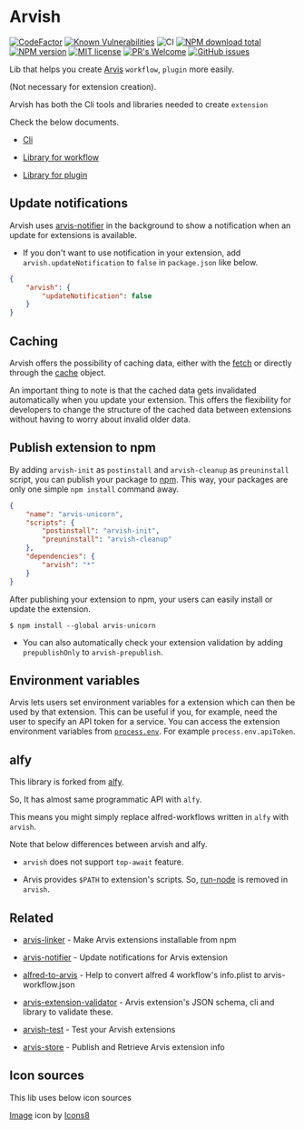 # Arvish

[![CodeFactor](https://www.codefactor.io/repository/github/jopemachine/arvish/badge)](https://www.codefactor.io/repository/github/jopemachine/arvish)
[![Known Vulnerabilities](https://snyk.io/test/github/jopemachine/arvish/badge.svg)]()
![CI](https://github.com/jopemachine/arvish/actions/workflows/main.yml/badge.svg)
[![NPM download total](https://img.shields.io/npm/dt/arvish)](http://badge.fury.io/js/arvish)
[![NPM version](https://badge.fury.io/js/arvish.svg)](http://badge.fury.io/js/arvish)
[![MIT license](https://img.shields.io/badge/License-MIT-blue.svg)](https://lbesson.mit-license.org/)
[![PR's Welcome](https://img.shields.io/badge/PRs-welcome-brightgreen.svg?style=flat)](http://makeapullrequest.com)
[![GitHub issues](https://img.shields.io/github/issues/jopemachine/arvish.svg)](https://GitHub.com/jopemachine/arvish/issues/)

Lib that helps you create [Arvis](https://github.com/jopemachine/arvis) `workflow`, `plugin` more easily.

(Not necessary for extension creation).

Arvish has both the Cli tools and libraries needed to create `extension`

Check the below documents.

* [Cli](./documents/cli.md)

* [Library for workflow](./documents/lib-workflow.md)

* [Library for plugin](./documents/lib-plugin.md)

## Update notifications

Arvish uses [arvis-notifier](https://github.com/jopemachine/arvis-notifier) in the background to show a notification when an update for extensions is available.

* If you don't want to use notification in your extension, add `arvish.updateNotification` to `false` in `package.json` like below.

```json
{
	"arvish": {
		"updateNotification": false
	}
}
```

## Caching

Arvish offers the possibility of caching data, either with the [fetch](#fetchurl-options) or directly through the [cache](#cache) object.

An important thing to note is that the cached data gets invalidated automatically when you update your extension. This offers the flexibility for developers to change the structure of the cached data between extensions without having to worry about invalid older data.

## Publish extension to npm

By adding `arvish-init` as `postinstall` and `arvish-cleanup` as `preuninstall` script, you can publish your package to [npm](https://npmjs.org). This way, your packages are only one simple `npm install` command away.

```json
{
	"name": "arvis-unicorn",
	"scripts": {
		"postinstall": "arvish-init",
		"preuninstall": "arvish-cleanup"
	},
	"dependencies": {
		"arvish": "*"
	}
}
```

After publishing your extension to npm, your users can easily install or update the extension.

```
$ npm install --global arvis-unicorn
```

* You can also automatically check your extension validation by adding `prepublishOnly` to `arvish-prepublish`.

## Environment variables

Arvis lets users set environment variables for a extension which can then be used by that extension. This can be useful if you, for example, need the user to specify an API token for a service. You can access the extension environment variables from [`process.env`](https://nodejs.org/api/process.html#process_process_env). For example `process.env.apiToken`.


## alfy

This library is forked from [alfy](https://github.com/sindresorhus/alfy).

So, It has almost same programmatic API with `alfy`.

This means you might simply replace alfred-workflows written in `alfy` with `arvish`.

Note that below differences between arvish and alfy.

* `arvish` does not support `top-await` feature.

* Arvis provides `$PATH` to extension's scripts. So, [run-node](https://github.com/sindresorhus/run-node) is removed in `arvish`.

## Related

- [arvis-linker](https://github.com/jopemachine/arvis-linker) - Make Arvis extensions installable from npm

- [arvis-notifier](https://github.com/jopemachine/arvis-notifier) - Update notifications for Arvis extension

- [alfred-to-arvis](https://github.com/jopemachine/alfred-to-arvis) - Help to convert alfred 4 workflow's info.plist to arvis-workflow.json

- [arvis-extension-validator](https://github.com/jopemachine/arvis-extension-validator) - Arvis extension's JSON schema, cli and library to validate these.

- [arvish-test](https://github.com/jopemachine/arvish-test) - Test your Arvish extensions

- [arvis-store](https://github.com/jopemachine/arvis-store) - Publish and Retrieve Arvis extension info

## Icon sources

This lib uses below icon sources

<a target="_blank" href="https://icons8.com">Image</a> icon by <a target="_blank" href="https://icons8.com">Icons8</a>
